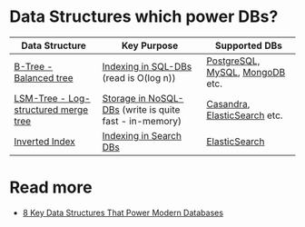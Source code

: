 # Data Structures which power DBs?

| Data Structure                                     | Key Purpose                                                                  | Supported DBs                                                                                                                          |
|----------------------------------------------------|------------------------------------------------------------------------------|----------------------------------------------------------------------------------------------------------------------------------------|
| [B-Tree - Balanced tree](Indexing/BTree.md)        | [Indexing in SQL-DBs](Indexing/Readme.md) (read is O(log n))                 | [PostgreSQL, MySQL](../SQL-Databases/Readme.md), [MongoDB](../NoSQL-Databases/DocumentDB/MongoDB/Readme.md) etc.                 |
| [LSM-Tree - Log-structured merge tree](LSMTree.md) | [Storage in NoSQL-DBs](Indexing/Readme.md) (write is quite fast - in-memory) | [Casandra](../NoSQL-Databases/WideColumnDB/ApacheCasandra.md), [ElasticSearch](../Search-Databases/ElasticSearch/Readme.md) etc. |
| [Inverted Index](InvertedIndex.md)                 | [Indexing in Search DBs](../Search-Databases/Readme.md)                   | [ElasticSearch](../Search-Databases/ElasticSearch/Readme.md)                                                                        |

# Read more
- [8 Key Data Structures That Power Modern Databases](https://www.youtube.com/watch?v=W_v05d_2RTo)